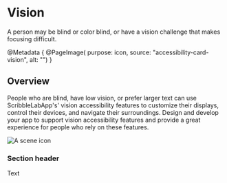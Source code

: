 # Vision

A person may be blind or color blind, or have a vision challenge that makes focusing difficult.

@Metadata {
    @PageImage(
        purpose: icon,
        source: "accessibility-card-vision", 
        alt: "")
}

## Overview

People who are blind, have low vision, or prefer larger text can use ScribbleLabApp's' vision accessibility features to customize their displays, control their devices, and navigate their surroundings. Design and develop your app to support vision accessibility features and provide a great experience for people who rely on these features.

![A scene icon](accessibility-card-vision)

### Section header

<!--@START_MENU_TOKEN@-->Text<!--@END_MENU_TOKEN@-->
